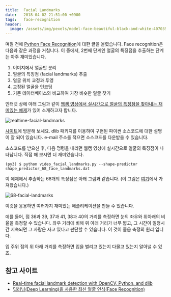 ```yaml
---
title:  Facial Landmarks
date:   2018-04-02 21:51:00 +0900
tags:   face-recognition
header:
  image: /assets/img/pexels/model-face-beautiful-black-and-white-407035.jpeg
---
```


며칠 전에 [Python Face Recognition][python-face-recognition]에 대한 글을 올렸습니다. Face recognition은 다음과 같은 과정을 거칩니다. 이 중에서, 2번째 단계인 얼굴의 특징점을 추출하는 단계는 아주 재미있습니다.

1. 이미지에서 얼굴만 분리
1. 얼굴의 특징점 (facial landmarks) 추출
1. 얼굴 위치 교정과 투영
1. 교정된 얼굴을 인코딩
1. 기존 데이터베이스와 비교하여 가장 비슷한 얼굴 찾기

인터넷 상에 아래 그림과 같이 [웹캠 영상에서 실시간으로 얼굴의 특징점을 찾아내는 재미있는 예제][facial-landmarks]가 있어 소개하고자 합니다.

![realtime-facial-landmarks](https://www.pyimagesearch.com/wp-content/uploads/2017/04/realtime_facial_landmarks_demo.gif)

[사이트][facial-landmarks]에 방문해 보세요. dlib 패키지를 이용하여 구현된 파이썬 소스코드에 대한 설명이 잘 되어 있습니다. e-mail 주소를 적으면 소스코드를 다운받을 수 있습니다.

소스코드를 받으신 후, 다음 명령을 내리면 웹캠 영상에 실시간으로 얼굴의 특징점이 나타납니다. 직접 해 보시면 더 재미있습니다.

```
(py3) $ python video_facial_landmarks.py --shape-predictor shape_predictor_68_face_landmarks.dat
```

이 예제에서 추출하는 68개의 특징점은 아래 그림과 같습니다. (이 그림은 [여기][media_com]에서 가져왔습니다.)

![68-facial-landmarks](https://cdn-images-1.medium.com/max/800/1*96UT-D8uSXjlnyvs9DZTog.png)


이것을 응용하면 여러가지 재미있는 애플리케이션을 만들 수 있습니다.

예를 들어, 점 36과 39, 37과 41, 38과 40의 거리를 측정하면 눈의 좌우와 위아래의 비율을 측정할 수 있습니다. 좌우 거리에 비해 위 아래 거리가 너무 짧고, 그 시간이 일정시간 지속되면 그 사람은 자고 있다고 판단할 수 있습니다. 이 것이 졸음 측정의 원리 입니다.

입 주위 점의 위 아래 거리를 측정하면 입을 벌리고 있는지 다물고 있는지 알아낼 수 있죠.

## 참고 사이트

* [Real-time facial landmark detection with OpenCV, Python, and dlib][facial-landmarks]
* [딥러닝(Deep Learning)을 사용한 최신 얼굴 인식(Face Recognition)][media_com]

[python-face-recognition]: /python-face-recognition/
[facial-landmarks]: https://www.pyimagesearch.com/2017/04/17/real-time-facial-landmark-detection-opencv-python-dlib/
[media_com]: https://medium.com/@jongdae.lim/%EA%B8%B0%EA%B3%84-%ED%95%99%EC%8A%B5-machine-learning-%EC%9D%80-%EC%A6%90%EA%B2%81%EB%8B%A4-part-4-63ed781eee3c
